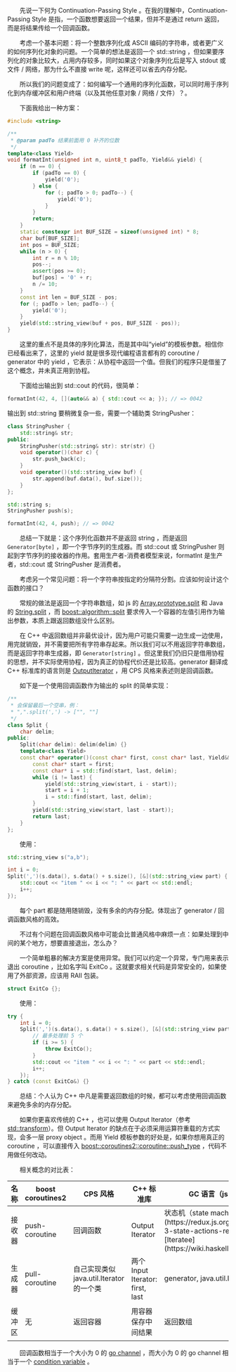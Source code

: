 　　先说一下何为 Continuation-Passing Style 。在我的理解中，Continuation-Passing Style 是指，一个函数想要返回一个结果，但并不是通过 return 返回，而是将结果传给一个回调函数。

　　考虑一个基本问题：将一个整数序列化成 ASCII 编码的字符串，或者更广义的如何序列化对象的问题。一个简单的想法是返回一个 std::string ，但如果要序列化的对象比较大，占用内存较多，同时如果这个对象序列化后是写入 stdout 或文件 / 网络，那为什么不直接 write 呢，这样还可以省去内存分配。

　　所以我们的问题变成了：如何编写一个通用的序列化函数，可以同时用于序列化到内存缓冲区和用户终端（以及其他任意对象 / 网络 / 文件）？。

　　下面我给出一种方案：

```cpp
#include <string>

/**
 * @param padTo 结果前面用 0 补齐的位数
 */
template<class Yield>
void formatInt(unsigned int n, uint8_t padTo, Yield&& yield) {
    if (n == 0) {
        if (padTo == 0) {
            yield('0');
        } else {
            for (; padTo > 0; padTo--) {
                yield('0');
            }
        }
        return;
    }
    static constexpr int BUF_SIZE = sizeof(unsigned int) * 8;
    char buf[BUF_SIZE];
    int pos = BUF_SIZE;
    while (n > 0) {
        int r = n % 10;
        pos--;
        assert(pos >= 0);
        buf[pos] = '0' + r;
        n /= 10;
    }
    const int len = BUF_SIZE - pos;
    for (; padTo > len; padTo--) {
        yield('0');
    }
    yield(std::string_view(buf + pos, BUF_SIZE - pos));
}
```

　　这里的重点不是具体的序列化算法，而是其中叫“yield”的模板参数。相信你已经看出来了，这里的 yield 就是很多现代编程语言都有的 coroutine / generator 中的 yield ，它表示：从协程中返回一个值。但我们的程序只是借鉴了这个概念，并未真正用到协程。

　　下面给出输出到 std::cout 的代码，很简单：

```cpp
formatInt(42, 4, [](auto&& a) { std::cout << a; }); // => 0042
```

输出到 std::string 要稍微复杂一些，需要一个辅助类 StringPusher：

```cpp
class StringPusher {
    std::string& str;
public:
    StringPusher(std::string& str): str(str) {}
    void operator()(char c) {
        str.push_back(c);
    }
    void operator()(std::string_view buf) {
        str.append(buf.data(), buf.size());
    }
};

std::string s;
StringPusher push(s);

formatInt(42, 4, push); // => 0042
```

　　总结一下就是：这个序列化函数并不是返回 string ，而是返回 `Generator[byte]` ，即一个字节序列的生成器。而 std::cout 或 StringPusher 则起到字节序列的接收器的作用。套用生产者-消费者模型来说，formatInt 是生产者，std::cout 或 StringPusher 是消费者。

　　考虑另一个常见问题：将一个字符串按指定的分隔符分割。应该如何设计这个函数的接口？

　　常规的做法是返回一个字符串数组，如 js 的 [Array.prototype.split](https://developer.mozilla.org/en-US/docs/Web/JavaScript/Reference/Global_Objects/String/split) 和 Java 的 [String.split](https://docs.oracle.com/javase/8/docs/api/java/lang/String.html#split-java.lang.String-) ，而 [boost::algorithm::split](https://www.boost.org/doc/libs/1_75_0/doc/html/boost/algorithm/split.html) 要求传入一个容器的左值引用作为输出参数，本质上跟返回数组没什么区别。

　　在 C++ 中返回数组并非最优设计，因为用户可能只需要一边生成一边使用，用完就销毁，并不需要把所有字符串存起来。所以我们可以不用返回字符串数组，而是返回字符串生成器，即 `Generator[string]` 。但这里我们仍旧只是借用协程的思想，并不实际使用协程，因为真正的协程代价还是比较高。generator 翻译成 C++ 标准库的语言则是 [OutputIterator](https://en.cppreference.com/w/cpp/named_req/OutputIterator) ，用 CPS 风格来表述则是回调函数。

　　如下是一个使用回调函数作为输出的 split 的简单实现：

```cpp
/**
 * 会保留最后一个空串，例：
 * ",".split(',') -> ["", ""]
 */
class Split {
    char delim;
public:
    Split(char delim): delim(delim) {}
    template<class Yield>
    const char* operator()(const char* first, const char* last, Yield&& yield) {
        const char* start = first;
        const char* i = std::find(start, last, delim);
        while (i != last) {
            yield(std::string_view(start, i - start));
            start = i + 1;
            i = std::find(start, last, delim);
        }
        yield(std::string_view(start, last - start));
        return last;
    }
};
```

　　使用：

```cpp
std::string_view s("a,b");

int i = 0;
Split(',')(s.data(), s.data() + s.size(), [&](std::string_view part) {
    std::cout << "item " << i << ": " << part << std::endl;
    i++;
});
```

　　每个 part 都是随用随销毁，没有多余的内存分配。体现出了 generator / 回调函数风格的高效。

　　不过有个问题在回调函数风格中可能会比普通风格中麻烦一点：如果处理到中间的某个地方，想要直接退出，怎么办？

　　一个简单粗暴的解决方案是使用异常。我们可以约定一个异常，专门用来表示退出 coroutine ，比如名字叫 ExitCo 。这就要求相关代码是异常安全的，如果使用了外部资源，应该用 RAII 包装。

```cpp
struct ExitCo {};
```

　　使用：

```cpp
try {
    int i = 0;
    Split(',')(s.data(), s.data() + s.size(), [&](std::string_view part) {
        // 最多处理前 5 个
        if (i >= 5) {
            throw ExitCo();
        }
        std::cout << "item " << i << ": " << part << std::endl;
        i++;
    });
} catch (const ExitCo&) {}
```

　　总结：个人认为 C++ 中凡是需要返回数组的时候，都可以考虑使用回调函数来避免多余的内存分配。

　　如果你更喜欢传统的 C++ ，也可以使用 Output Iterator（参考 [std::transform](https://en.cppreference.com/w/cpp/algorithm/transform)）。但 Output Iterator 的缺点在于必须采用运算符重载的方式实现，会多一层 proxy object 。而用 Yield 模板参数的好处是，如果你想用真正的 coroutine ，可以直接传入 [boost::coroutines2::coroutine<T>::push_type](https://www.boost.org/doc/libs/1_75_0/libs/coroutine2/doc/html/coroutine2/coroutine/asymmetric/push_coro.html) ，代码不用做任何改动。

　　相关概念的对比表：

<table>
<thead>
<tr><th>名称</th><th>boost coroutines2</th><th>CPS 风格</th><th>C++ 标准库</th><th>GC 语言（js / Python / Java / Go）</th><th>多线程（生产者-消费者模式）</th></tr>
</thead>
<tbody>
<tr><td>接收器</td><td>push-coroutine</td><td>回调函数</td><td>Output Iterator</td><td>状态机（state machine） / [reducer](https://redux.js.org/tutorials/fundamentals/part-3-state-actions-reducers#writing-reducers) / [Iteratee](https://wiki.haskell.org/Enumerator_and_iteratee)</td><td>消费者</td></tr>
<tr><td>生成器</td><td>pull-coroutine</td><td>自己实现类似 java.util.Iterator 的一个类</td><td>两个 Input Iterator: first, last</td><td>generator, java.util.Iterator</td><td>生产者</td></tr>
<tr><td>缓冲区</td><td>无</td><td>返回容器</td><td>用容器保存中间结果</td><td>返回数组</td><td>[Disruptor](https://lmax-exchange.github.io/disruptor/) / concurrent queue / go channel / actor mailbox</td></tr>
</tbody>
</table>

　　回调函数相当于一个大小为 0 的 [go channel](https://gobyexample.com/channels) ，而大小为 0 的 go channel 相当于一个 [condition variable](https://en.cppreference.com/w/cpp/thread/condition_variable) 。
